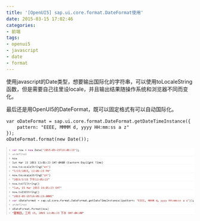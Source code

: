 ```yaml
---
title: '[OpenUI5] sap.ui.core.format.DateFormat使用'
date: 2015-03-15 17:02:46
categories: 
- 前端
tags: 
- openui5
- javascript
- date
- format
---
```

使用javascript的Date类型，想要输出国际化的字符串，可以使用toLocaleString函数，但是需要自己往里设locale，并且输出结果随操作系统和浏览器不同而变化。

最后还是用OpenUI5的DateFormat，既可以固定格式有可以自动国际化。
```
var oDateFormat = sap.ui.core.format.DateFormat.getDateTimeInstance({
    pattern: "EEEE, MMMM d, yyyy HH:mm:ss a z"
});
oDateFormat.format(new Date());
```
![[OpenUI5] sap.ui.core.format.DateFormat使用](/images/2015/3/0026uWfMgy72bJ4fPBPdd.jpg)